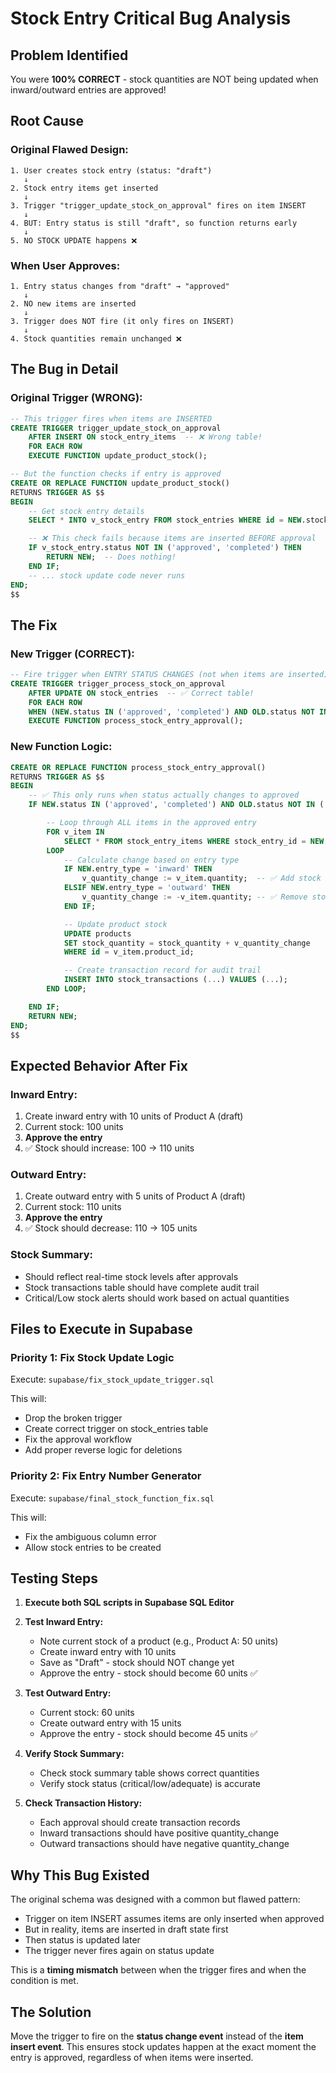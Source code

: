 # Stock Entry Critical Bug Analysis

## Problem Identified

You were **100% CORRECT** - stock quantities are NOT being updated when inward/outward entries are approved!

## Root Cause

### Original Flawed Design:
```
1. User creates stock entry (status: "draft")
   ↓
2. Stock entry items get inserted
   ↓
3. Trigger "trigger_update_stock_on_approval" fires on item INSERT
   ↓
4. BUT: Entry status is still "draft", so function returns early
   ↓
5. NO STOCK UPDATE happens ❌
```

### When User Approves:
```
1. Entry status changes from "draft" → "approved"
   ↓
2. NO new items are inserted
   ↓
3. Trigger does NOT fire (it only fires on INSERT)
   ↓
4. Stock quantities remain unchanged ❌
```

## The Bug in Detail

### Original Trigger (WRONG):
```sql
-- This trigger fires when items are INSERTED
CREATE TRIGGER trigger_update_stock_on_approval
    AFTER INSERT ON stock_entry_items  -- ❌ Wrong table!
    FOR EACH ROW
    EXECUTE FUNCTION update_product_stock();

-- But the function checks if entry is approved
CREATE OR REPLACE FUNCTION update_product_stock()
RETURNS TRIGGER AS $$
BEGIN
    -- Get stock entry details
    SELECT * INTO v_stock_entry FROM stock_entries WHERE id = NEW.stock_entry_id;

    -- ❌ This check fails because items are inserted BEFORE approval
    IF v_stock_entry.status NOT IN ('approved', 'completed') THEN
        RETURN NEW;  -- Does nothing!
    END IF;
    -- ... stock update code never runs
END;
$$
```

## The Fix

### New Trigger (CORRECT):
```sql
-- Fire trigger when ENTRY STATUS CHANGES (not when items are inserted)
CREATE TRIGGER trigger_process_stock_on_approval
    AFTER UPDATE ON stock_entries  -- ✅ Correct table!
    FOR EACH ROW
    WHEN (NEW.status IN ('approved', 'completed') AND OLD.status NOT IN ('approved', 'completed'))
    EXECUTE FUNCTION process_stock_entry_approval();
```

### New Function Logic:
```sql
CREATE OR REPLACE FUNCTION process_stock_entry_approval()
RETURNS TRIGGER AS $$
BEGIN
    -- ✅ This only runs when status actually changes to approved
    IF NEW.status IN ('approved', 'completed') AND OLD.status NOT IN ('approved', 'completed') THEN

        -- Loop through ALL items in the approved entry
        FOR v_item IN
            SELECT * FROM stock_entry_items WHERE stock_entry_id = NEW.id
        LOOP
            -- Calculate change based on entry type
            IF NEW.entry_type = 'inward' THEN
                v_quantity_change := v_item.quantity;  -- ✅ Add stock
            ELSIF NEW.entry_type = 'outward' THEN
                v_quantity_change := -v_item.quantity; -- ✅ Remove stock
            END IF;

            -- Update product stock
            UPDATE products
            SET stock_quantity = stock_quantity + v_quantity_change
            WHERE id = v_item.product_id;

            -- Create transaction record for audit trail
            INSERT INTO stock_transactions (...) VALUES (...);
        END LOOP;

    END IF;
    RETURN NEW;
END;
$$
```

## Expected Behavior After Fix

### Inward Entry:
1. Create inward entry with 10 units of Product A (draft)
2. Current stock: 100 units
3. **Approve the entry**
4. ✅ Stock should increase: 100 → 110 units

### Outward Entry:
1. Create outward entry with 5 units of Product A (draft)
2. Current stock: 110 units
3. **Approve the entry**
4. ✅ Stock should decrease: 110 → 105 units

### Stock Summary:
- Should reflect real-time stock levels after approvals
- Stock transactions table should have complete audit trail
- Critical/Low stock alerts should work based on actual quantities

## Files to Execute in Supabase

### Priority 1: Fix Stock Update Logic
Execute: `supabase/fix_stock_update_trigger.sql`

This will:
- Drop the broken trigger
- Create correct trigger on stock_entries table
- Fix the approval workflow
- Add proper reverse logic for deletions

### Priority 2: Fix Entry Number Generator
Execute: `supabase/final_stock_function_fix.sql`

This will:
- Fix the ambiguous column error
- Allow stock entries to be created

## Testing Steps

1. **Execute both SQL scripts in Supabase SQL Editor**

2. **Test Inward Entry:**
   - Note current stock of a product (e.g., Product A: 50 units)
   - Create inward entry with 10 units
   - Save as "Draft" - stock should NOT change yet
   - Approve the entry - stock should become 60 units ✅

3. **Test Outward Entry:**
   - Current stock: 60 units
   - Create outward entry with 15 units
   - Approve the entry - stock should become 45 units ✅

4. **Verify Stock Summary:**
   - Check stock summary table shows correct quantities
   - Verify stock status (critical/low/adequate) is accurate

5. **Check Transaction History:**
   - Each approval should create transaction records
   - Inward transactions should have positive quantity_change
   - Outward transactions should have negative quantity_change

## Why This Bug Existed

The original schema was designed with a common but flawed pattern:
- Trigger on item INSERT assumes items are only inserted when approved
- But in reality, items are inserted in draft state first
- Then status is updated later
- The trigger never fires again on status update

This is a **timing mismatch** between when the trigger fires and when the condition is met.

## The Solution

Move the trigger to fire on the **status change event** instead of the **item insert event**. This ensures stock updates happen at the exact moment the entry is approved, regardless of when items were inserted.
